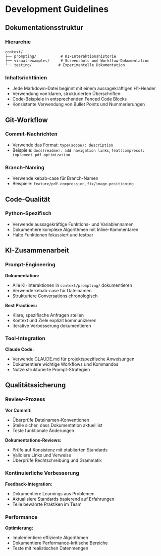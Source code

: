 # Development Guidelines

## Dokumentationsstruktur

### Hierarchie
```
context/
├── prompting/           # KI-Interaktionshistorie
├── visual-examples/     # Screenshots und Workflow-Dokumentation
└── testing/            # Experimentelle Dokumentation
```

### Inhaltsrichtlinien
- Jede Markdown-Datei beginnt mit einem aussagekräftigen H1-Header
- Verwendung von klaren, strukturierten Überschriften
- Code-Beispiele in entsprechenden Fenced Code Blocks
- Konsistente Verwendung von Bullet Points und Nummerierungen

## Git-Workflow

### Commit-Nachrichten
- Verwende das Format: `type(scope): description`
- Beispiele: `docs(readme): add navigation links`, `feat(compress): implement pdf optimization`

### Branch-Naming
- Verwende kebab-case für Branch-Namen
- Beispiele: `feature/pdf-compression`, `fix/image-positioning`

## Code-Qualität

### Python-Spezifisch
- Verwende aussagekräftige Funktions- und Variablennamen
- Dokumentiere komplexe Algorithmen mit Inline-Kommentaren
- Halte Funktionen fokussiert und testbar

## KI-Zusammenarbeit

### Prompt-Engineering

**Dokumentation:**
- Alle KI-Interaktionen in `context/prompting/` dokumentieren
- Verwende kebab-case für Dateinamen
- Strukturiere Conversations chronologisch

**Best Practices:**
- Klare, spezifische Anfragen stellen
- Kontext und Ziele explizit kommunizieren
- Iterative Verbesserung dokumentieren

### Tool-Integration

**Claude Code:**
- Verwende CLAUDE.md für projektspezifische Anweisungen
- Dokumentiere wichtige Workflows und Kommandos
- Nutze strukturierte Prompt-Strategien

## Qualitätssicherung

### Review-Prozess

**Vor Commit:**
- Überprüfe Dateinamen-Konventionen
- Stelle sicher, dass Dokumentation aktuell ist
- Teste funktionale Änderungen

**Dokumentations-Reviews:**
- Prüfe auf Konsistenz mit etablierten Standards
- Validiere Links und Verweise
- Überprüfe Rechtschreibung und Grammatik

### Kontinuierliche Verbesserung

**Feedback-Integration:**
- Dokumentiere Learnings aus Problemen
- Aktualisiere Standards basierend auf Erfahrungen
- Teile bewährte Praktiken im Team

### Performance

**Optimierung:**
- Implementiere effiziente Algorithmen
- Dokumentiere Performance-kritische Bereiche
- Teste mit realistischen Datenmengen